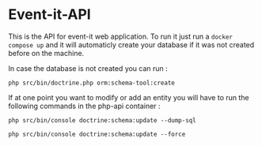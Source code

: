 # Event-it-API

This is the API for event-it web application.
To run it just run a `docker compose up` and it will automaticly create your database if it was not created before on the machine.

In case the database is not created you can run :

`php src/bin/doctrine.php orm:schema-tool:create`

If at one point you want to modify or add an entity you will have to run the following commands in the php-api container :

`php src/bin/console doctrine:schema:update --dump-sql`

`php src/bin/console doctrine:schema:update --force`
